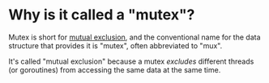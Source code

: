 # Why is it called a "mutex"?

Mutex is short for [mutual exclusion](https://en.wikipedia.org/wiki/Mutual_exclusion), and the conventional name for the data structure that provides it is "mutex", often abbreviated to "mux".

It's called "mutual exclusion" because a mutex *excludes* different threads (or goroutines) from accessing the same data at the same time.